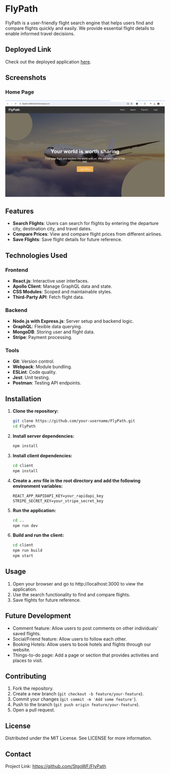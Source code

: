 
# FlyPath

FlyPath is a user-friendly flight search engine that helps users find and compare flights quickly and easily. We provide essential flight details to enable informed travel decisions.

## Deployed Link

Check out the deployed application [here](https://flypath-1c59fc52be15.herokuapp.com/).

## Screenshots

### Home Page
![Home Page](./client/public/image.png)



## Features

- **Search Flights**: Users can search for flights by entering the departure city, destination city, and travel dates.
- **Compare Prices**: View and compare flight prices from different airlines.
- **Save Flights**: Save flight details for future reference.

## Technologies Used

### Frontend
- **React.js**: Interactive user interfaces.
- **Apollo Client**: Manage GraphQL data and state.
- **CSS Modules**: Scoped and maintainable styles.
- **Third-Party API**: Fetch flight data.

### Backend
- **Node.js with Express.js**: Server setup and backend logic.
- **GraphQL**: Flexible data querying.
- **MongoDB**: Storing user and flight data.
- **Stripe**: Payment processing.

### Tools
- **Git**: Version control.
- **Webpack**: Module bundling.
- **ESLint**: Code quality.
- **Jest**: Unit testing.
- **Postman**: Testing API endpoints.

## Installation

1. **Clone the repository:**

   ```bash
   git clone https://github.com/your-username/FlyPath.git
   cd FlyPath
   ```

2. **Install server dependencies:**

   ```bash
   npm install
   ```

3. **Install client dependencies:**

   ```bash
   cd client
   npm install
   ```

4. **Create a .env file in the root directory and add the following environment variables:**

   ```env
   REACT_APP_RAPIDAPI_KEY=your_rapidapi_key
   STRIPE_SECRET_KEY=your_stripe_secret_key
   ```

5. **Run the application:**

   ```bash
   cd ..
   npm run dev
   ```

6. **Build and run the client:**

   ```bash
   cd client
   npm run build
   npm start
   ```

## Usage

1. Open your browser and go to http://localhost:3000 to view the application.
2. Use the search functionality to find and compare flights.
3. Save flights for future reference.

## Future Development

- Comment feature: Allow users to post comments on other individuals' saved flights.
- Social/Friend feature: Allow users to follow each other.
- Booking Hotels: Allow users to book hotels and flights through our website.
- Things-to-do page: Add a page or section that provides activities and places to visit.

## Contributing

1. Fork the repository.
2. Create a new branch (`git checkout -b feature/your-feature`).
3. Commit your changes (`git commit -m 'Add some feature'`).
4. Push to the branch (`git push origin feature/your-feature`).
5. Open a pull request.

## License

Distributed under the MIT License. See LICENSE for more information.

## Contact



Project Link: https://github.com/StgoWF/FlyPath
